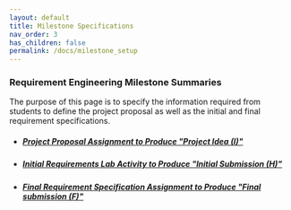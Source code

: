 ```yaml
---
layout: default
title: Milestone Specifications
nav_order: 3
has_children: false
permalink: /docs/milestone_setup
---
```


### Requirement Engineering Milestone Summaries

The purpose of this page is to specify the information required from students to define the project proposal as well as the initial and final requirement specifications.


- ##### [Project Proposal Assignment to Produce "Project Idea (I)"](data/M1_Project_Ideas.pdf) 

- ##### [Initial Requirements Lab Activity to Produce "Initial Submission (H)"](data/M2A_Requirements.pdf)

- ##### [Final Requirement Specification Assignment to Produce "Final submission (F)"](data/M2B_Requirements.pdf)
